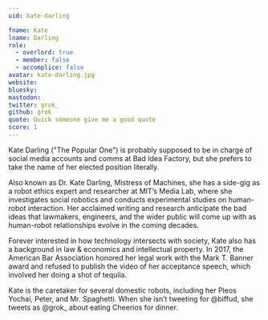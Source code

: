 ```yaml
---
uid: kate-darling

fname: Kate
lname: Darling
role:
  - overlord: true
  - member: false
  - accomplice: false
avatar: kate-darling.jpg
website: 
bluesky: 
mastodon: 
twitter: grok_
github: grok
quote: Quick someone give me a good quote
score: 1
---
```


Kate Darling (\"The Popular One\") is probably supposed to be in charge of social media accounts and comms at Bad Idea Factory, but she prefers to take the name of her elected position literally.

Also known as Dr. Kate Darling, Mistress of Machines, she has a side-gig as a robot ethics expert and researcher at MIT’s Media Lab, where she investigates social robotics and conducts experimental studies on human-robot interaction. Her acclaimed writing and research anticipate the bad ideas that lawmakers, engineers, and the wider public will come up with as human-robot relationships evolve in the coming decades.

Forever interested in how technology intersects with society, Kate also has a background in law & economics and intellectual property. In 2017, the American Bar Association honored her legal work with the Mark T. Banner award and refused to publish the video of her acceptance speech, which involved her doing a shot of tequila.

Kate is the caretaker for several domestic robots, including her Pleos Yochai, Peter, and Mr. Spaghetti. When she isn’t tweeting for @biffud, she tweets as @grok\_ about eating Cheerios for dinner.
